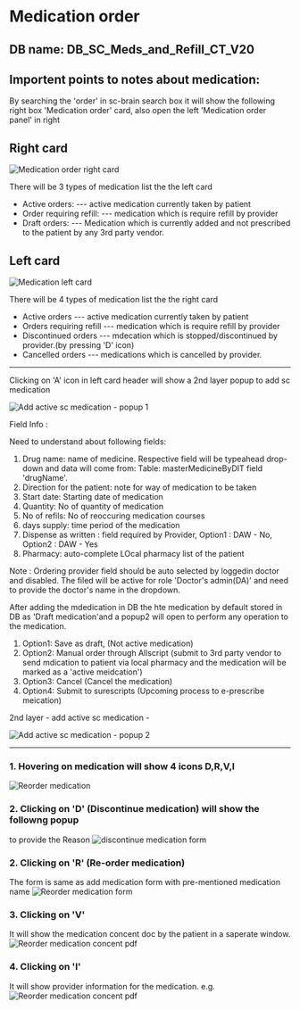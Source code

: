 # Medication order

DB name: DB_SC_Meds_and_Refill_CT_V20
------------------------------


Importent points to notes about medication:
------------------------------------------

 By searching the 'order' in sc-brain search box it will show the following right box 'Medication order' card, also open the left 'Medication order panel' in right


Right card
-----------
![Medication order right card](../../assets/img/medication/medication-order-right-panel.png)


There will be 3 types of medication list the the left card

* Active orders: --- active medication currently taken by patient
* Order requiring refill: --- medication which is require refill by provider
* Draft orders: --- Medication which is currently added and not prescribed to the patient by any 3rd party vendor.


Left card
------------
![Medication left card](../../assets/img/medication/left-card.png)

There will be 4 types of medication list the the right card

* Active orders --- active medication currently taken by patient
* Orders requiring refill --- medication which is require refill by provider
* Discontinued orders --- mdecation which is stopped/discontinued by provider.(by pressing 'D' icon)
* Cancelled orders --- medications which is cancelled by provider.

-----------------------------------------------------------

Clicking on 'A' icon in left card header will show a 2nd layer popup to add sc medication


![Add active sc medication - popup 1](../../assets/img/medication/2nd-layer-addMedication-form-1.png)


Field Info :

Need to understand about following fields: 

1. Drug name: name of medicine. Respective field will be typeahead drop-down and data will come from: Table: masterMedicineByDIT field 'drugName'.
2. Direction for the patient: note for way of medication to be taken
3. Start date: Starting date of medication
4. Quantity: No of quantity of medication
5. No of refils: No of reoccuring medication courses
6. days supply: time period of the medication
7. Dispense as written : field required by Provider,
Option1 : DAW - No, Option2 : DAW - Yes
8. Pharmacy: auto-complete LOcal pharmacy list of the patient

Note : Ordering provider field should be auto selected by loggedin doctor and disabled. The filed will be active for role 'Doctor's admin(DA)' and need to provide the doctor's name in the dropdown.


After adding the mdedication in DB the 
hte medication by default stored in DB as 'Draft medication'and a popup2 will open to perform any operation to the medication.

1. Option1: Save as draft, (Not active medication)
2. Option2: Manual order through Allscript (submit to 3rd party vendor to send mdication to patient via local pharmacy and the medication will be marked as a 'active meidcation')
3. Option3: Cancel (Cancel the medication)
4. Option4: Submit to surescripts (Upcoming process to e-prescribe meication)



2nd layer - add active sc medication - 

![Add active sc medication - popup 2](../../assets/img/medication/2nd-layer-addMedication-form-2.png)


----------------------------------------------------

### 1. Hovering on medication will show 4 icons D,R,V,I

![Reorder medication](../../assets/img/medication/medication-order-right-panel-hover.png)


### 2. Clicking on 'D' (Discontinue medication) will show the followng popup 
to provide the Reason
![discontinue medication form](../../assets/img/medication/discontinue-meds.png)


### 2. Clicking on 'R' (Re-order medication)
The form is same as add medication form with pre-mentioned medication name
![Reorder medication form](../../assets/img/medication/2nd-layer-reorder-medication.png)


### 3. Clicking on 'V'
It will show the medication concent doc by the patient in a saperate window.
![Reorder medication concent pdf](../../assets/img/medication/new-window-pdf-file-for-medication.png)


### 4. Clicking on 'I'
It will show provider information for the medication. e.g.
![Reorder medication concent pdf](../../assets/img/medication/meds-info.png)
